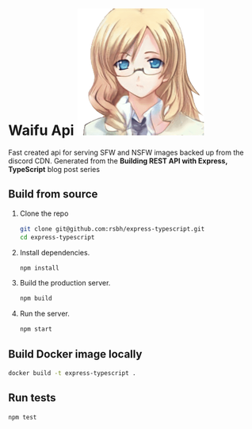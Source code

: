 # Waifu Api ![A](public/assets/img/waifu.png)

Fast created api for serving SFW and NSFW images backed up from the discord CDN. Generated from the **Building REST API with Express, TypeScript** blog post series

## Build from source

1. Clone the repo

   ```sh
   git clone git@github.com:rsbh/express-typescript.git
   cd express-typescript
   ```

2. Install dependencies.

   ```sh
   npm install
   ```

3. Build the production server.

   ```sh
   npm build
   ```

4. Run the server.
   ```sh
   npm start
   ```

## Build Docker image locally

```sh
docker build -t express-typescript .
```

## Run tests

```sh
npm test
```
